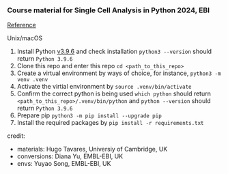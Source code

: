 ### Course material for Single Cell Analysis in Python 2024, EBI

[Reference](https://packaging.python.org/en/latest/guides/installing-using-pip-and-virtual-environments/#create-and-use-virtual-environments)

Unix/macOS

1. Install Python [v3.9.6](https://www.python.org/downloads/release/python-396/) and check installation `python3 --version` should return `Python 3.9.6`
2. Clone this repo and enter this repo `cd <path_to_this_repo>`
3. Create a virtual environment by ways of choice, for instance, `python3 -m venv .venv`
4. Activate the virtial environment by `source .venv/bin/activate`
5. Confirm the correct python is being used `which python` should return `<path_to_this_repo>/.venv/bin/python` and `python --version` should return `Python 3.9.6`
6. Prepare pip `python3 -m pip install --upgrade pip`
7. Install the required packages by `pip install -r requirements.txt`

credit:

- materials: Hugo Tavares, Universiy of Cambridge, UK
- conversions: Diana Yu, EMBL-EBI, UK
- envs: Yuyao Song, EMBL-EBI, UK
